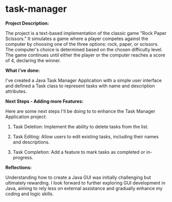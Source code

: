 # task-manager

**Project Description:**

The project is a text-based implementation of the classic game "Rock Paper Scissors." It simulates a game where a player competes against the computer by choosing one of the three options: rock, paper, or scissors. The computer's choice is determined based on the chosen difficulty level. The game continues until either the player or the computer reaches a score of 4, declaring the winner.

**What i've done:**

I've created a Java Task Manager Application with a simple user interface and defined a Task class to represent tasks with name and description attributes.

**Next Steps - Adding more Features:**

Here are some next steps I'll be doing to to enhance the Task Manager Application project:

1. Task Deletion: Implement the ability to delete tasks from the list.

2. Task Editing: Allow users to edit existing tasks, including their names and descriptions.

3. Task Completion: Add a feature to mark tasks as completed or in-progress.

**Reflections:**

Understanding how to create a Java GUI was initially challenging but ultimately rewarding. I look forward to further exploring GUI development in Java, aiming to rely less on external assistance and gradually enhance my coding and logic skills.
